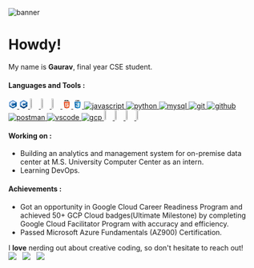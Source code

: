 ![banner](https://user-images.githubusercontent.com/79157299/210332073-50faa340-76f9-4d5d-9062-d4d673dad575.png)

# Howdy!

My name is **Gaurav**, final year CSE student.

#### Languages and Tools :
<p align="left"> </a>  <a href="https://www.cprogramming.com/" target="_blank"> <img src="https://raw.githubusercontent.com/devicons/devicon/master/icons/c/c-original.svg" alt="c" width="3.5%" height="3.5%"/> </a> <a href="https://www.w3schools.com/cpp/" target="_blank"> <img src="https://raw.githubusercontent.com/devicons/devicon/master/icons/cplusplus/cplusplus-original.svg" alt="cplusplus" width="3.5%" height="3.5%"/> </a> <a href="https://www.java.com/en/" target="_blank"> <img src="https://www.vectorlogo.zone/logos/java/java-icon.svg" width="3.5%" height="3.5%"/> <a href="https://developer.android.com/studio" target="_blank"> <img src="https://www.vectorlogo.zone/logos/android/android-tile.svg" width="3.5%" height="3.5%"/> </a> <a href="https://firebase.google.com/" target="_blank"> <img src="https://www.vectorlogo.zone/logos/firebase/firebase-icon.svg" width="3.5%" height="3.5%"/> </a> </a><a href="https://www.w3schools.com/html/" target="_blank"> <img src="https://raw.githubusercontent.com/devicons/devicon/master/icons/html5/html5-original-wordmark.svg" alt="html5" width="3.5%" height="3.5%"/> </a> <a href="https://www.w3schools.com/css/" target="_blank"> <img src="https://raw.githubusercontent.com/devicons/devicon/master/icons/css3/css3-original-wordmark.svg" alt="css3" width="3.5%" height="3.5%"/> </a> <a href="https://www.w3schools.com/js/" target="_blank"> <img src="https://www.vectorlogo.zone/logos/javascript/javascript-icon.svg" alt="javascript" width="3.5%" height="3.5%"/> </a> <a href="https://www.python.org" target="_blank"> <img src="https://www.vectorlogo.zone/logos/python/python-icon.svg" alt="python" width="3.5%" height="3.5%"/> <a href="https://www.mysql.com/" target="_blank"> <img src="https://www.vectorlogo.zone/logos/mysql/mysql-icon.svg" alt="mysql" width="3.5%" height="3.5%"/> </a> <a href="https://git-scm.com/" target="_blank"> <img src="https://www.vectorlogo.zone/logos/git-scm/git-scm-icon.svg" alt="git" width="3.5%" height="3.5%"/> </a> <a href="https://github.com/" target="_blank"> <img src="https://www.vectorlogo.zone/logos/github/github-tile.svg" alt="github" width="3.5%" height="3.5%"/> </a> <a href="https://www.postman.com/" target="_blank"> <img src="https://www.vectorlogo.zone/logos/getpostman/getpostman-icon.svg" alt="postman" width="3.5%" height="3.5%"/> </a> <a href="https://code.visualstudio.com/" target="_blank"> <img src="https://www.vectorlogo.zone/logos/visualstudio_code/visualstudio_code-icon.svg" alt="vscode" width="3.5%" height="3.5%"/> </a> <a href="https://cloud.google.com" target="_blank"> <img src="https://www.vectorlogo.zone/logos/google_cloud/google_cloud-icon.svg" alt="gcp" width="3.5%" height="3.5%"/> </a> <a href="https://aws.amazon.com/" target="_blank"> <img src="https://www.vectorlogo.zone/logos/amazon_aws/amazon_aws-icon.svg" width="3.5%" height="3.5%"/> </a> <a href="https://azure.microsoft.com/en-in/" target="_blank"> <img src="https://www.vectorlogo.zone/logos/microsoft_azure/microsoft_azure-icon.svg" width="3.5%" height="3.5%"/> </a> <a href="https://www.docker.com/" target="_blank"> <img src="https://www.vectorlogo.zone/logos/docker/docker-tile.svg" width="3.5%" height="3.5%"/> </a><a href="https://www.linux.org/" target="_blank"> <img src="https://www.vectorlogo.zone/logos/linux/linux-icon.svg" width="3.5%" height="3.5%"/> </a>

#### Working on :

- Building an analytics and management system for on-premise data center at M.S. University Computer Center as an intern.
- Learning DevOps.

#### Achievements :

- Got an opportunity in Google Cloud Career Readiness Program and achieved 50+ GCP Cloud badges(Ultimate Milestone) by completing Google Cloud Facilitator Program with accuracy and efficiency.
- Passed Microsoft Azure Fundamentals (AZ900) Certification.


I **love** nerding out about creative coding, so don't hesitate to reach out!
<br />
[<img src="https://img.icons8.com/color/48/000000/linkedin.png" width="3.5%"/>](https://www.linkedin.com/in/gaurav-bambhaniya/)  &nbsp; [<img src="https://img.icons8.com/fluent/48/000000/instagram-new.png" width="3.5%"/>](https://www.instagram.com/hey9aurav/)  &nbsp; <a href="mailto:a9aurav@gmail.com"> <img src="https://img.icons8.com/fluent/48/000000/gmail.png" width="3.5%"/>
